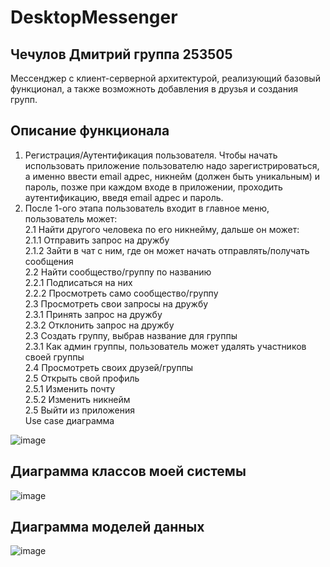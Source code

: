 # DesktopMessenger
## Чечулов Дмитрий группа 253505
Мессенджер с клиент-серверной архитектурой, реализующий базовый функционал, а также возможноть добавления в друзья и создания групп.
## Описание функционала
1. Регистрация/Аутентификация пользователя.  Чтобы начать использовать приложение пользователю надо зарегистрироваться, а именно ввести email адрес, никнейм (должен быть уникальным) и пароль, позже при каждом входе в приложении, проходить аутентификацию, введя email адрес и пароль.
2. После 1-ого этапа пользователь входит в главное меню,  пользователь может:  
2.1 Найти другого человека по его никнейму, дальше он может:  
 2.1.1 Отправить запрос на дружбу  
 2.1.2 Зайти в чат с ним, где он может начать отправлять/получать сообщения  
2.2 Найти сообщество/группу по названию   
 2.2.1 Подписаться на них  
 2.2.2 Просмотреть само сообщество/группу  
2.3 Просмотреть свои запросы на дружбу  
 2.3.1 Принять запрос на дружбу  
 2.3.2 Отклонить запрос на дружбу  
2.3 Создать группу, выбрав название для группы  
 2.3.1 Как админ группы, пользователь может удалять участников своей группы  
2.4 Просмотреть своих друзей/группы  
2.5 Открыть свой профиль  
 2.5.1 Изменить почту  
 2.5.2 Изменить никнейм  
2.5 Выйти из приложения  
Use case диаграмма
  
![image](https://github.com/dimachechulov/DesktopMessenger/assets/108677156/70344ddf-1a1b-4037-818e-6b2f7b4e1137)

## Диаграмма классов моей системы
![image](https://github.com/dimachechulov/DesktopMessenger/assets/108677156/b965ba0b-bbbf-4f30-91e1-856266e918b4)

## Диаграмма моделей данных

![image](https://github.com/dimachechulov/DesktopMessenger/assets/108677156/97155190-0cec-4cf7-a235-413a651cc1ad)


